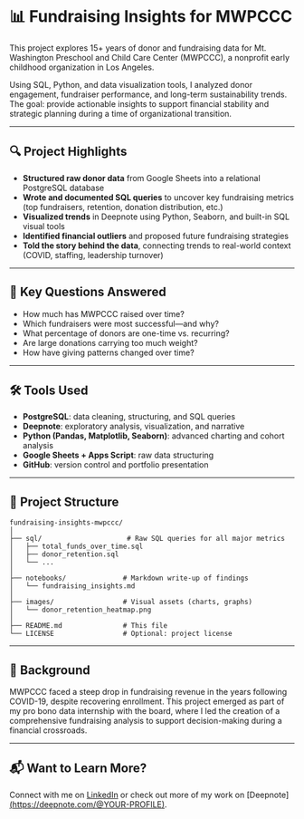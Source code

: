 # 📊 Fundraising Insights for MWPCCC

This project explores 15+ years of donor and fundraising data for Mt. Washington Preschool and Child Care Center (MWPCCC), a nonprofit early childhood organization in Los Angeles. 

Using SQL, Python, and data visualization tools, I analyzed donor engagement, fundraiser performance, and long-term sustainability trends. The goal: provide actionable insights to support financial stability and strategic planning during a time of organizational transition.

---

## 🔍 Project Highlights

- **Structured raw donor data** from Google Sheets into a relational PostgreSQL database
- **Wrote and documented SQL queries** to uncover key fundraising metrics (top fundraisers, retention, donation distribution, etc.)
- **Visualized trends** in Deepnote using Python, Seaborn, and built-in SQL visual tools
- **Identified financial outliers** and proposed future fundraising strategies
- **Told the story behind the data**, connecting trends to real-world context (COVID, staffing, leadership turnover)

---

## 🧠 Key Questions Answered

- How much has MWPCCC raised over time?
- Which fundraisers were most successful—and why?
- What percentage of donors are one-time vs. recurring?
- Are large donations carrying too much weight?
- How have giving patterns changed over time?

---

## 🛠️ Tools Used

- **PostgreSQL**: data cleaning, structuring, and SQL queries  
- **Deepnote**: exploratory analysis, visualization, and narrative  
- **Python (Pandas, Matplotlib, Seaborn)**: advanced charting and cohort analysis  
- **Google Sheets + Apps Script**: raw data structuring  
- **GitHub**: version control and portfolio presentation

---

## 📁 Project Structure

```
fundraising-insights-mwpccc/
│
├── sql/                     # Raw SQL queries for all major metrics
│   ├── total_funds_over_time.sql
│   ├── donor_retention.sql
│   └── ...
│
├── notebooks/              # Markdown write-up of findings
│   └── fundraising_insights.md
│
├── images/                 # Visual assets (charts, graphs)
│   └── donor_retention_heatmap.png
│
├── README.md               # This file
└── LICENSE                 # Optional: project license
```

---

## 🧵 Background

MWPCCC faced a steep drop in fundraising revenue in the years following COVID-19, despite recovering enrollment. This project emerged as part of my pro bono data internship with the board, where I led the creation of a comprehensive fundraising analysis to support decision-making during a financial crossroads.

---

## 📬 Want to Learn More?

Connect with me on [LinkedIn](https://www.linkedin.com/in/geneva-burleigh-8b76b117/) or check out more of my work on [Deepnote][(https://deepnote.com/@YOUR-PROFILE)](https://deepnote.com/workspace/puddles-7d469830-b020-4998-9332-fad683944541/project/d50b48dc-8b60-4e72-885a-59c1190a91a3/notebook/Data-Driven-Fundraising-Insights-870451d5ae6d45a5bca1bd2f825144ae).

